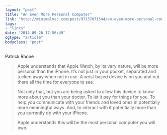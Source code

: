 ```yaml
---
layout: "post"
title: "An Even More Personal Computer"
link: "http://minimalmac.com/post/97137071544/an-even-more-personal-computer"
tags: 
- "links"
date: "2014-09-26 17:56:49"
ogtype: "article"
bodyclass: "post"
---
```


Patrick Rhone

> Apple understands that Apple Watch, by its very nature, will be more personal than the iPhone. It’s not just in your pocket, separated and tucked away when not in use. A wrist based device is on you and out there all the time for everyone to see.
> 
>  Not only that, but you are being asked to allow this device to know more about you than your doctor. To let it pay for things for you. To help you communicate with your friends and loved ones in potentially more meaningful ways. And, to interact with it potentially more than you currently do with your iPhone.
> 
>  Apple understands this will be the most personal computer you will own.